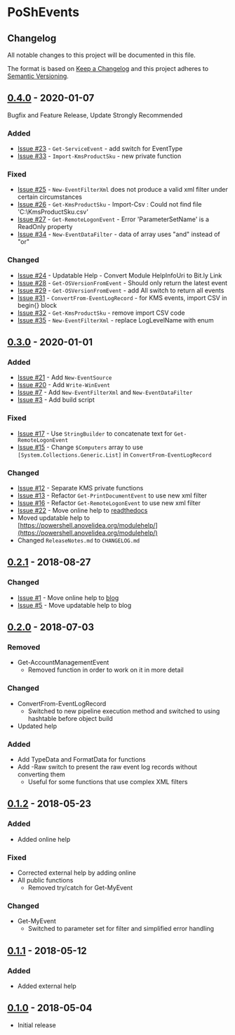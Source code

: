 # PoShEvents

## Changelog

All notable changes to this project will be documented in this file.

The format is based on [Keep a Changelog](http://keepachangelog.com/en/1.0.0/) and this project adheres to [Semantic Versioning](http://semver.org/spec/v2.0.0.html).

## [0.4.0] - 2020-01-07

Bugfix and Feature Release, Update Strongly Recommended

### Added

* [Issue #23](https://github.com/thedavecarroll/PoShEvents/issues/23) - `Get-ServiceEvent` - add switch for EventType
* [Issue #33](https://github.com/thedavecarroll/PoShEvents/issues/33) - `Import-KmsProductSku` - new private function

### Fixed

* [Issue #25](https://github.com/thedavecarroll/PoShEvents/issues/25) - `New-EventFilterXml` does not produce a valid xml filter under certain circumstances
* [Issue #26](https://github.com/thedavecarroll/PoShEvents/issues/26) - `Get-KmsProductSku` - Import-Csv : Could not find file 'C:\KmsProductSku.csv'
* [Issue #27](https://github.com/thedavecarroll/PoShEvents/issues/27) - `Get-RemoteLogonEvent` - Error 'ParameterSetName' is a ReadOnly property
* [Issue #34](https://github.com/thedavecarroll/PoShEvents/issues/34) - `New-EventDataFilter` - data of array uses "and" instead of "or"

### Changed

* [Issue #24](https://github.com/thedavecarroll/PoShEvents/issues/24) - Updatable Help - Convert Module HelpInfoUri to Bit.ly Link
* [Issue #28](https://github.com/thedavecarroll/PoShEvents/issues/28) - `Get-OSVersionFromEvent` - Should only return the latest event
* [Issue #29](https://github.com/thedavecarroll/PoShEvents/issues/29) - `Get-OSVersionFromEvent` - add All switch to return all events
* [Issue #31](https://github.com/thedavecarroll/PoShEvents/issues/31) - `ConvertFrom-EventLogRecord` - for KMS events, import CSV in begin{} block
* [Issue #32](https://github.com/thedavecarroll/PoShEvents/issues/32) - `Get-KmsProductSku` - remove import CSV code
* [Issue #35](https://github.com/thedavecarroll/PoShEvents/issues/35) - `New-EventFilterXml` - replace LogLevelName with enum

## [0.3.0] - 2020-01-01

### Added

* [Issue #21](https://github.com/thedavecarroll/PoShEvents/issues/21) - Add `New-EventSource`
* [Issue #20](https://github.com/thedavecarroll/PoShEvents/issues/20) - Add `Write-WinEvent`
* [Issue #7](https://github.com/thedavecarroll/PoShEvents/issues/7) - Add `New-EventFilterXml` and `New-EventDataFilter`
* [Issue #3](https://github.com/thedavecarroll/PoShEvents/issues/3) - Add build script

### Fixed

* [Issue #17](https://github.com/thedavecarroll/PoShEvents/issues/17) - Use `StringBuilder` to concatenate text for `Get-RemoteLogonEvent`
* [Issue #15](https://github.com/thedavecarroll/PoShEvents/issues/15) - Change `$Computers` array to use `[System.Collections.Generic.List]` in `ConvertFrom-EventLogRecord`

### Changed

* [Issue #12](https://github.com/thedavecarroll/PoShEvents/issues/12) - Separate KMS private functions
* [Issue #13](https://github.com/thedavecarroll/PoShEvents/issues/13) - Refactor `Get-PrintDocumentEvent` to use new xml filter
* [Issue #16](https://github.com/thedavecarroll/PoShEvents/issues/16) - Refactor `Get-RemoteLogonEvent` to use new xml filter
* [Issue #22](https://github.com/thedavecarroll/PoShEvents/issues/22) - Move online help to [readthedocs](https://poshevents.anovelidea.org)
* Moved updatable help to [https://powershell.anovelidea.org/modulehelp/](https://powershell.anovelidea.org/modulehelp/)
* Changed `ReleaseNotes.md` to `CHANGELOG.md`

## [0.2.1] - 2018-08-27

### Changed

* [Issue #1](https://github.com/thedavecarroll/PoShEvents/issues/1) - Move online help to [blog](http://powershell.anovelidea.org/modulehelp/PoShEvents)
* [Issue #5](https://github.com/thedavecarroll/PoShEvents/issues/5) - Move updatable help to blog

## [0.2.0] - 2018-07-03

### Removed

* Get-AccountManagementEvent
  * Removed function in order to work on it in more detail

### Changed

* ConvertFrom-EventLogRecord
  * Switched to new pipeline execution method and switched to using hashtable before object build
* Updated help

### Added

* Add TypeData and FormatData for functions
* Add -Raw switch to present the raw event log records without converting them
  * Useful for some functions that use complex XML filters

## [0.1.2] - 2018-05-23

### Added

* Added online help

### Fixed

* Corrected external help by adding online
* All public functions
  * Removed try/catch for Get-MyEvent

### Changed

* Get-MyEvent
  * Switched to parameter set for filter and simplified error handling

## [0.1.1] - 2018-05-12

### Added

* Added external help

## [0.1.0] - 2018-05-04

* Initial release

[0.4.0]: https://github.com/thedavecarroll/PoShEvents/tree/a3b25c86aa968586ed8f6f5ed66aed1e27cf87e4
[0.3.0]: https://github.com/thedavecarroll/PoShEvents/tree/e4f966f27b20a909379a0dc6516559371633bd18
[0.2.1]: https://github.com/thedavecarroll/PoShEvents/tree/b874e4cef884d732f4625383ff8cfd4fbf4704f7
[0.2.0]: https://github.com/thedavecarroll/PoShEvents/tree/6d0225ee13fba668014732f556e90956f3840c93
[0.1.2]: https://github.com/thedavecarroll/PoShEvents/tree/3b708cc40b498f2d54c30a7511c94baf6f3a5cdd
[0.1.1]: https://github.com/thedavecarroll/PoShEvents/tree/99ce4e7340d2311de175eed9a21460b729478f31
[0.1.0]: https://github.com/thedavecarroll/PoShEvents/tree/0867348cac84ee7bbdb3e9f41abf74133dc8a8cc
